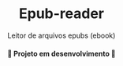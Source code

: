 <h1 align="center">Epub-reader</h1>
<p align="center">Leitor de arquivos epubs (ebook)</p>
<h4 align="center">🚧 Projeto em desenvolvimento 🚧</h4>

